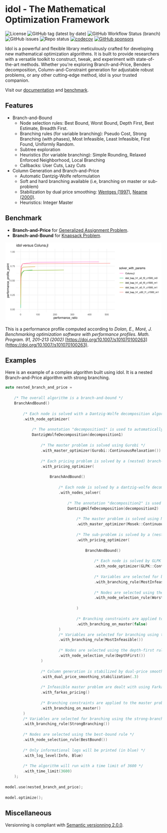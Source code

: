 # idol - The Mathematical Optimization Framework

![License](https://img.shields.io/github/license/hlefebvr/idol?color=blue)
![GitHub tag (latest by date)](https://img.shields.io/github/v/release/hlefebvr/idol?color=blue)
![GitHub Workflow Status (branch)](https://github.com/hlefebvr/idol/actions/workflows/tests.yml/badge.svg)
![GitHub issues](https://img.shields.io/github/issues-raw/hlefebvr/idol)
![Repo status](https://www.repostatus.org/badges/latest/wip.svg)
[![codecov](https://codecov.io/github/hlefebvr/idol/branch/main/graph/badge.svg?token=BWMH5522QP)](https://app.codecov.io/gh/hlefebvr/idol)
[![GitHub sponsors](https://img.shields.io/github/sponsors/hlefebvr)](https://github.com/sponsors/hlefebvr)

Idol is a powerful and flexible library meticulously crafted for developing new mathematical optimization algorithms.
It is built to provide researchers with a versatile toolkit to construct, tweak, and experiment with state-of-the-art
methods. Whether you're exploring Branch-and-Price,
Benders decomposition, Column-and-Constraint generation for adjustable robust problems,
or any other cutting-edge method, idol is your trusted companion.

Visit our [documentation](https://hlefebvr.github.io/idol/) and [benchmark](https://hlefebvr.github.io/idol_benchmark/GAP.render.html).

## Features

- Branch-and-Bound
  - Node selection rules: Best Bound, Worst Bound, Depth First, Best Estimate, Breadth First.
  - Branching rules (for variable branching): Pseudo Cost, Strong Branching (with phases), Most Infeasible, Least Infeasible, First Found, Uniformly Random.
  - Subtree exploration
  - Heuristics (for variable branching): Simple Rounding, Relaxed Enforced Neighborhood, Local Branching
  - Callbacks: User Cuts, Lazy Cuts
- Column Generation and Branch-and-Price
  - Automatic Dantzig-Wolfe reformulation
  - Soft and hard branching available (i.e, branching on master or sub-problem)
  - Stabilization by dual price smoothing: [Wentges (1997)](https://doi.org/10.1016/S0969-6016(97)00001-4), [Neame (2000)](https://scholar.google.com/scholar?&q=Neame%2C%20P.J.%3A%20Nonsmooth%20Dual%20Methods%20in%20Integer%20Programming.%20PhD%20thesis%20%281999%29).
  - Heuristics: Integer Master

## Benchmark 

- **Branch-and-Price** for [Generalized Assignment Problem](https://hlefebvr.github.io/idol-benchmark-gap/GAP.render.html).
- **Branch-and-Bound** for [Knapsack Problem](https://hlefebvr.github.io/idol-benchmark-kp/KP.render.html).

![Performance profile](https://raw.githubusercontent.com/hlefebvr/idol-benchmark-gap/gh-pages/profile.png)

This is a performance profile computed according to *Dolan, E., Moré, J. Benchmarking optimization software with performance profiles. Math. Program. 91, 201–213 (2002)* [https://doi.org/10.1007/s101070100263](https://doi.org/10.1007/s101070100263).

## Examples

Here is an example of a complex algorithm built using idol. It is a nested Branch-and-Price algorithm with strong branching.

```cpp
auto nested_branch_and_price =
        
    /* The overall algorithm is a branch-and-bound */
    BranchAndBound()
    
        /* Each node is solved with a Dantzig-Wolfe decomposition algorithm */
        .with_node_optimizer(
                
            /* The annotation "decomposition1" is used to automatically decompose the problem */
            DantzigWolfeDecomposition(decomposition1)
            
                /* The master problem is solved using Gurobi */
                .with_master_optimizer(Gurobi::ContinuousRelaxation())
                
                /* Each pricing problem is solved by a (nested) branch-and-bound algorithm */
                .with_pricing_optimizer(
                        
                    BranchAndBound()
                    
                        /* Each node is solved by a dantzig-wolfe decomposition algorithm */
                        .with_nodes_solver(
                                
                            /* The annotation "decomposition2" is used to decompose the sub-problem again */
                            DantzigWolfeDecomposition(decomposition2)
                            
                                /* The master problem is solved using Mosek */
                                .with_master_optimizer(Mosek::ContinuousRelaxation())
                                
                                /* The sub-problem is solved by a (nested) branch-and-bound algorithm [we could have used, e.g., Gurobi instead] */
                                .with_pricing_optimizer(
                                        
                                    BranchAndBound()
                                    
                                        /* Each node is solved by GLPK */
                                        .with_node_optimizer(GLPK::ContinuousRelaxation())
                                        
                                        /* Variables are selected for branching using the most-infeasible rule */
                                        .with_branching_rule(MostInfeasible())
                                        
                                        /* Nodes are selected using the worst-bound rule */
                                        .with_node_selection_rule(WorstBound())
                                        
                                )
                                
                                /* Branching constraints are applied to the pricing problem */
                                .with_branching_on_master(false)
                        )
                        /* Variables are selected for branching using the most-infeasible rule */
                        .with_branching_rule(MostInfeasible())
                        
                        /* Nodes are selected using the depth-first rule */
                        .with_node_selection_rule(DepthFirst())
                )
                
                /* Column generation is stabilized by dual-price smoothing */
                .with_dual_price_smoothing_stabilization(.3)
                
                /* Infeasible master problem are dealt with using Farkas pricing */
                .with_farkas_pricing()
                
                /* Branching constraints are applied to the master problem */
                .with_branching_on_master()
        )
        /* Variables are selected for branching using the strong-branching rule */
        .with_branching_rule(StrongBranching())
        
        /* Nodes are selected using the best-bound rule */
        .with_node_selection_rule(BestBound())
        
        /* Only informational logs will be printed (in blue) */
        .with_log_level(Info, Blue)
        
        /* The algorithm will run with a time limit of 3600 */
        .with_time_limit(3600)
    );
    
model.use(nested_branch_and_price);

model.optimize();
```

## Miscellaneous

Versionning is compliant with [Semantic versionning 2.0.0](https://semver.org/).
